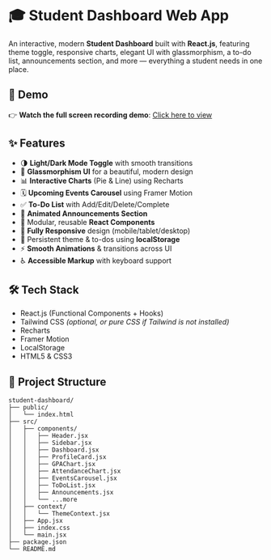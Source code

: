 # 🎓 Student Dashboard Web App

An interactive, modern **Student Dashboard** built with **React.js**, featuring theme toggle, responsive charts, elegant UI with glassmorphism, a to-do list, announcements section, and more — everything a student needs in one place.

## 🎥 Demo

👉 **Watch the full screen recording demo**: [Click here to view](https://github.com/iampranaypani/student-dashboard-react/blob/main/Screen%20Recording%202025-05-24%20230557.mp4)  

## ✨ Features

- 🌗 **Light/Dark Mode Toggle** with smooth transitions
- 🧊 **Glassmorphism UI** for a beautiful, modern design
- 📊 **Interactive Charts** (Pie & Line) using Recharts
- 🗓️ **Upcoming Events Carousel** using Framer Motion
- ✅ **To-Do List** with Add/Edit/Delete/Complete
- 📰 **Animated Announcements Section**
- 🧱 Modular, reusable **React Components**
- 📱 **Fully Responsive** design (mobile/tablet/desktop)
- 💾 Persistent theme & to-dos using **localStorage**
- ⚡ **Smooth Animations** & transitions across UI
- ♿ **Accessible Markup** with keyboard support

## 🛠️ Tech Stack

- React.js (Functional Components + Hooks)
- Tailwind CSS *(optional, or pure CSS if Tailwind is not installed)*
- Recharts
- Framer Motion
- LocalStorage
- HTML5 & CSS3

## 📁 Project Structure

```plaintext
student-dashboard/
├── public/
│   └── index.html
├── src/
│   ├── components/
│   │   ├── Header.jsx
│   │   ├── Sidebar.jsx
│   │   ├── Dashboard.jsx
│   │   ├── ProfileCard.jsx
│   │   ├── GPAChart.jsx
│   │   ├── AttendanceChart.jsx
│   │   ├── EventsCarousel.jsx
│   │   ├── ToDoList.jsx
│   │   ├── Announcements.jsx
│   │   └── ...more
│   ├── context/
│   │   └── ThemeContext.jsx
│   ├── App.jsx
│   ├── index.css
│   └── main.jsx
├── package.json
└── README.md
